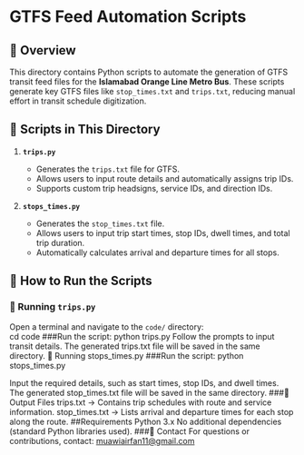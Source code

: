 # GTFS Feed Automation Scripts  

## 📌 Overview  
This directory contains Python scripts to automate the generation of GTFS transit feed files for the **Islamabad Orange Line Metro Bus**. These scripts generate key GTFS files like `stop_times.txt` and `trips.txt`, reducing manual effort in transit schedule digitization.  

## 📂 Scripts in This Directory  

1. **`trips.py`**  
   - Generates the `trips.txt` file for GTFS.  
   - Allows users to input route details and automatically assigns trip IDs.  
   - Supports custom trip headsigns, service IDs, and direction IDs.  

2. **`stops_times.py`**  
   - Generates the `stop_times.txt` file.  
   - Allows users to input trip start times, stop IDs, dwell times, and total trip duration.  
   - Automatically calculates arrival and departure times for all stops.  

## 🚀 How to Run the Scripts  

### **🔹 Running `trips.py`**  
 Open a terminal and navigate to the `code/` directory:  
   cd code
###Run the script:
python trips.py
Follow the prompts to input transit details.
The generated trips.txt file will be saved in the same directory.
🔹 Running stops_times.py
###Run the script:
python stops_times.py

Input the required details, such as start times, stop IDs, and dwell times.
The generated stop_times.txt file will be saved in the same directory.
###📝 Output Files
trips.txt → Contains trip schedules with route and service information.
stop_times.txt → Lists arrival and departure times for each stop along the route.
##Requirements
Python 3.x
No additional dependencies (standard Python libraries used).
###📧 Contact
For questions or contributions, contact: muawiairfan11@gmail.com
